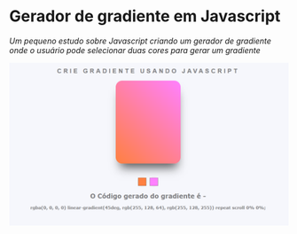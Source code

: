 # Gerador de gradiente em Javascript

*Um pequeno estudo sobre Javascript criando um gerador de gradiente onde o usuário pode selecionar duas cores para gerar um gradiente*

![Preview](https://github.com/rafaelkero/javascript/blob/main/gradient_generator/gradient_generator_preview.png)